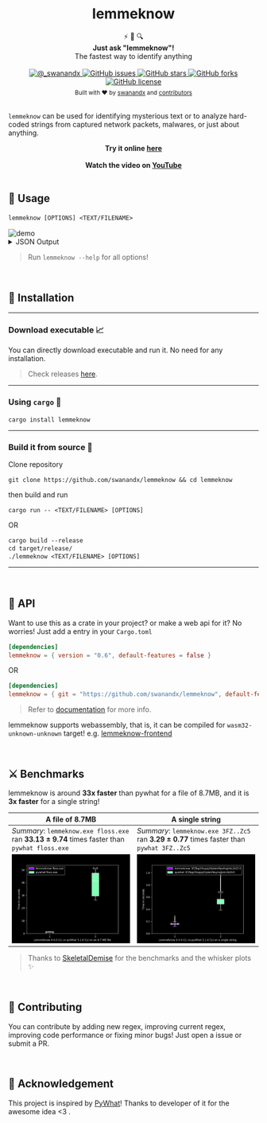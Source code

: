 <h1 align="center">
    lemmeknow 
</h1>

<div align="center">
  ⚡ 🦀 🔍
</div>
<div align="center">
  <strong>Just ask "lemmeknow"!</strong>
</div>
<div align="center">
  The fastest way to identify anything
</div>

<br />

<div align="center">
  <!-- Twitter -->
  <a href="https://twitter.com/_swanandx">
    <img src="https://img.shields.io/badge/twitter-%40__swanandx-blue"
      alt="@_swanandx" />
  </a>
  <!-- GitHub issues -->
  <a href="https://github.com/swanandx/lemmeknow/issues">
    <img src="https://img.shields.io/github/issues/swanandx/lemmeknow"
      alt="GitHub issues" />
  </a>
  <!-- GitHub stars -->
  <a href="https://github.com/swanandx/lemmeknow/stargazers">
    <img src="https://img.shields.io/github/stars/swanandx/lemmeknow"
      alt="GitHub stars" />
  </a>
  <!-- GitHub forks -->
  <a href="https://github.com/swanandx/lemmeknow/network">
    <img src="https://img.shields.io/github/forks/swanandx/lemmeknow"
      alt="GitHub forks" />
  </a>
  <!-- GitHub license -->
  <a href="https://github.com/swanandx/lemmeknow/blob/main/LICENSE">
    <img src="https://img.shields.io/github/license/swanandx/lemmeknow"
      alt="GitHub license" />
  </a>
</div>

<div align="center">
  <sub>Built with ❤︎ by
  <a href="https://twitter.com/_swanandx">swanandx</a> and
  <a href="https://github.com/swanandx/lemmeknow/graphs/contributors">
    contributors
  </a>
</div>

<br />

<!-- Thnx to choo for above README design <3 https://github.com/choojs/choo/blob/master/README.md -->

`lemmeknow` can be used for identifying mysterious text or to analyze hard-coded strings from captured network packets, malwares, or just about anything.


<div align="center">
  <strong>Try it online 
  <a href="https://swanandx.github.io/lemmeknow-frontend/">here</a>
  </strong>
</div>

<br />

<div align="center">
  <strong>Watch the video on 
  <a href="https://youtu.be/n92YrzELBJU">YouTube</a>
  </strong>
</div>

<br />


## 🧰 Usage

```shell
lemmeknow [OPTIONS] <TEXT/FILENAME>
```
<img align="center" src="https://media.discordapp.net/attachments/998569651183288351/1009151746792235048/lemmeknow_readme_ss.png?width=1440&height=242" alt="demo"/>

<details>
<summary>
JSON Output
</summary>

If you want output in JSON format, then pass `-j / --json` flag.
*e.g.* 
```shell
lemmeknow UC11L3JDgDQMyH8iolKkVZ4w --json
``` 
<img align="center" src="https://media.discordapp.net/attachments/998569651183288351/1009151747194892288/lkjosn.png?width=1440&height=512" alt="demo" />
</details>

> Run `lemmeknow --help` for all options!



<br />

## 🔭 Installation
---
### Download executable 📈

 You can directly download executable and run it. No need for any installation.
 > Check releases [here](https://github.com/swanandx/lemmeknow/releases/).

---
### Using `cargo` 🦀
```shell
cargo install lemmeknow
```

---
### Build it from source 🎯

Clone repository
```shell
git clone https://github.com/swanandx/lemmeknow && cd lemmeknow
```

then build and run

```shell
cargo run -- <TEXT/FILENAME> [OPTIONS]
```

OR

```shell
cargo build --release
cd target/release/
./lemmeknow <TEXT/FILENAME> [OPTIONS]
```

---
<br />

## 🚀 API  

Want to use this as a crate in your project? or make a web api for it? No worries! Just add a entry in your `Cargo.toml`

```toml
[dependencies]
lemmeknow = { version = "0.6", default-features = false }

```

OR 

```toml
[dependencies]
lemmeknow = { git = "https://github.com/swanandx/lemmeknow", default-features = false }

```

> Refer to [documentation](https://docs.rs/lemmeknow) for more info.

lemmeknow supports webassembly, that is, it can be compiled for `wasm32-unknown-unknown` target!
e.g. [lemmeknow-frontend](https://github.com/swanandx/lemmeknow-frontend)

<br />

## ⚔️ Benchmarks

lemmeknow is around **33x faster** than pywhat for a file of 8.7MB, and it is **3x faster** for a single string!

| A file of 8.7MB | A single string |
| ---  |  ---   |
| *Summary*: `lemmeknow.exe floss.exe` ran **33.13 ± 9.74** times faster than `pywhat floss.exe` | *Summary*: `lemmeknow.exe 3FZ..Zc5` ran **3.29 ± 0.77** times faster than `pywhat 3FZ..Zc5` |
| ![File benchmark](images/bench_file.png)     | ![String benchmark](images/bench_string.png)       |

> Thanks to [SkeletalDemise](https://github.com/SkeletalDemise) for the benchmarks and the whisker plots ✨

<br />

## 🚧 Contributing 

You can contribute by adding new regex, improving current regex, improving code performance or fixing minor bugs! Just open a issue or submit a PR.

<br />

## 💖 Acknowledgement

 This project is inspired by [PyWhat](https://github.com/bee-san/pyWhat)!
 Thanks to developer of it for the awesome idea <3 .
